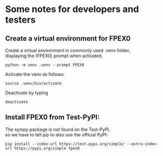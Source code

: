 
# Some notes for developers and testers


## Create a virtual environment for FPEX0

Create a virtual environment in commonly used .venv folder,  
displaying the (FPEX0) prompt when activated.

```
python -m venv .venv --prompt FPEX0
```

Activate the venv as follows:
```
source .venv/bin/activate
```

Deactivate by typing
```
deactivate
```



## Install FPEX0 from Test-PyPI:

The sympy package is not found on the Test-PyPI,  
so we have to tell pip to also use the official PyPI:

```
pip install --index-url https://test.pypi.org/simple/ --extra-index-url https://pypi.org/simple fpex0
```
